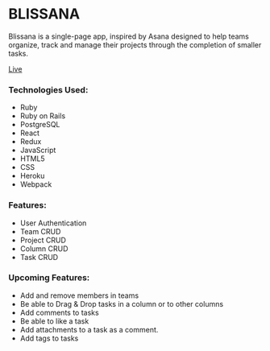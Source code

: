 # BLISSANA

Blissana is a single-page app, inspired by Asana designed to help teams organize, track and manage their projects through the completion of smaller tasks. 

[Live](https://bliss-ana.herokuapp.com/)

### Technologies Used:
* Ruby
* Ruby on Rails
* PostgreSQL
* React
* Redux
* JavaScript
* HTML5
* CSS
* Heroku
* Webpack

### Features:
* User Authentication
* Team CRUD
* Project CRUD
* Column CRUD
* Task CRUD

### Upcoming Features:
* Add and remove members in teams
* Be able to Drag & Drop tasks in a column or to other columns
* Add comments to tasks
* Be able to like a task
* Add attachments to a task as a comment.
* Add tags to tasks
